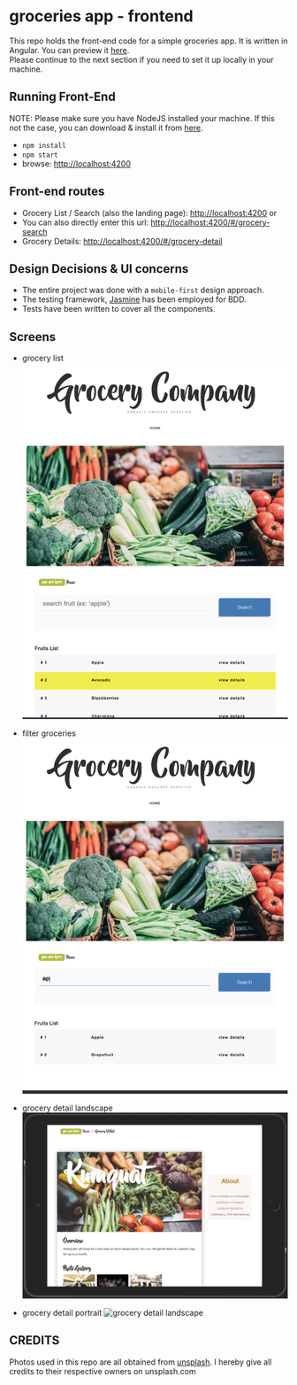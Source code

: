 # groceries app - frontend
This repo holds the front-end code for a simple groceries app. It is written in Angular. 
You can preview it [here](https://hamzeen.github.io/groceries-app).  
Please continue to the next section if you need to set it up locally in your machine.


## Running Front-End

NOTE: Please make sure you have NodeJS installed your machine. If this not the case, 
you can download & install it from [here](https://nodejs.org/en/download).

* ```npm install```
* ```npm start```
* browse: <http://localhost:4200>


## Front-end routes
* Grocery List / Search (also the landing page): <http://localhost:4200> or 
* You can also directly enter this url: <http://localhost:4200/#/grocery-search>
* Grocery Details: <http://localhost:4200/#/grocery-detail>


## Design Decisions & UI concerns
* The entire project was done with a `mobile-first` design approach.
* The testing framework, [Jasmine](https://jasmine.github.io) has been employed for BDD. 
* Tests have been written to cover all the components.



## Screens
* grocery list
![landing page](https://raw.githubusercontent.com/hamzeen/groceries-app/main/screens/001_landing.jpg)

* filter groceries
![filter groceries](https://raw.githubusercontent.com/hamzeen/groceries-app/main/screens/002_search.jpg)

* grocery detail landscape
![grocery detail landscape](https://raw.githubusercontent.com/hamzeen/groceries-app/main/screens/003_detail_landscape.jpg)


* grocery detail portrait
![grocery detail landscape](https://raw.githubusercontent.com/hamzeen/groceries-app/main/screens/003_detail_portrait.jpg)



## CREDITS ##
Photos used in this repo are all obtained from [unsplash](http://unsplash.com). I hereby give all credits to their respective owners on unsplash.com


